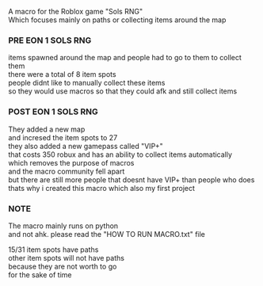 A macro for the Roblox game "Sols RNG"  
Which focuses mainly on paths or collecting items around the map  

### PRE EON 1 SOLS RNG

items spawned around the map and people had to go to them to collect them  
there were a total of 8 item spots  
people didnt like to manually collect these items  
so they would use macros so that they could afk and still collect items  

### POST EON 1 SOLS RNG

They added a new map  
and incresed the item spots to 27  
they also added a new gamepass called "VIP+"  
that costs 350 robux and has an ability to collect items automatically  
which removes the purpose of macros  
and the macro community fell apart  
but there are still more people that doesnt have VIP+ than people who does  
thats why i created this macro which also my first project  

### NOTE

The macro mainly runs on python  
and not ahk. please read the
"HOW TO RUN MACRO.txt" file

15/31 item spots have paths   
other item spots will not have paths  
because they are not worth to go  
for the sake of time   

